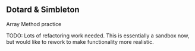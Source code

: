 ## Dotard & Simbleton

Array Method practice

TODO: Lots of refactoring work needed. This is essentially a sandbox now, but would like to rework to make functionality more realistic.